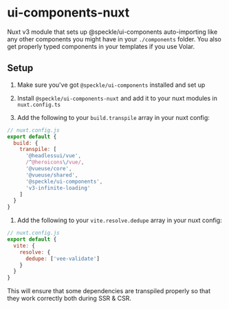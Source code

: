 # ui-components-nuxt

Nuxt v3 module that sets up @speckle/ui-components auto-importing like any other components you might have in your `./components` folder. You also get properly typed components in your templates if you use Volar.

## Setup

1. Make sure you've got `@speckle/ui-components` installed and set up
1. Install `@speckle/ui-components-nuxt` and add it to your nuxt modules in `nuxt.config.ts`

1. Add the following to your `build.transpile` array in your nuxt config:

```js
// nuxt.config.js
export default {
  build: {
    transpile: [
      '@headlessui/vue',
      /^@heroicons\/vue/,
      '@vueuse/core',
      '@vueuse/shared',
      '@speckle/ui-components',
      'v3-infinite-loading'
    ]
  }
}
```

1. Add the following to your `vite.resolve.dedupe` array in your nuxt config:

```js
// nuxt.config.js
export default {
  vite: {
    resolve: {
      dedupe: ['vee-validate']
    }
  }
}
```

This will ensure that some dependencies are transpiled properly so that they work correctly both during SSR & CSR.
